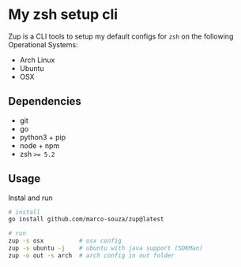# My zsh setup cli

Zup is a CLI tools to setup my default configs for `zsh` on the following Operational Systems:

- Arch Linux
- Ubuntu
- OSX

## Dependencies

- git
- go
- python3 + pip
- node + npm
- zsh `>= 5.2`

## Usage

Instal and run

```sh
# install
go install github.com/marco-souza/zup@latest

# run
zup -s osx          # osx config
zup -s ubuntu -j    # ubuntu with java support (SDKMan)
zup -o out -s arch  # arch config in out folder
```
